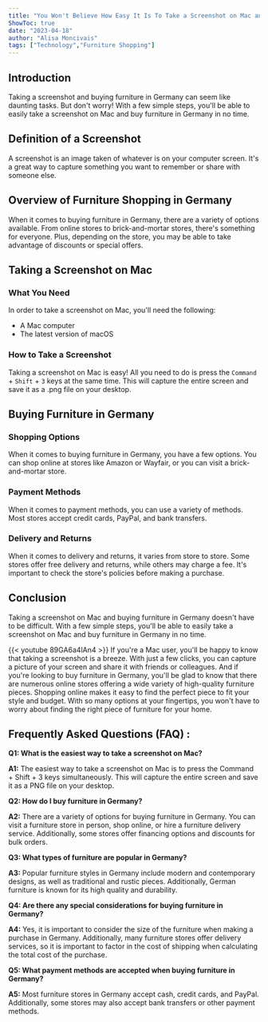 ```yaml
---
title: "You Won't Believe How Easy It Is To Take a Screenshot on Mac and Buy Furniture in Germany!"
ShowToc: true 
date: "2023-04-18"
author: "Alisa Moncivais" 
tags: ["Technology","Furniture Shopping"]
---
```

## Introduction

Taking a screenshot and buying furniture in Germany can seem like daunting tasks. But don't worry! With a few simple steps, you'll be able to easily take a screenshot on Mac and buy furniture in Germany in no time. 

## Definition of a Screenshot

A screenshot is an image taken of whatever is on your computer screen. It's a great way to capture something you want to remember or share with someone else.

## Overview of Furniture Shopping in Germany

When it comes to buying furniture in Germany, there are a variety of options available. From online stores to brick-and-mortar stores, there's something for everyone. Plus, depending on the store, you may be able to take advantage of discounts or special offers. 

## Taking a Screenshot on Mac

### What You Need

In order to take a screenshot on Mac, you'll need the following: 

- A Mac computer 
- The latest version of macOS 

### How to Take a Screenshot

Taking a screenshot on Mac is easy! All you need to do is press the `Command` + `Shift` + `3` keys at the same time. This will capture the entire screen and save it as a .png file on your desktop. 

## Buying Furniture in Germany

### Shopping Options

When it comes to buying furniture in Germany, you have a few options. You can shop online at stores like Amazon or Wayfair, or you can visit a brick-and-mortar store. 

### Payment Methods

When it comes to payment methods, you can use a variety of methods. Most stores accept credit cards, PayPal, and bank transfers. 

### Delivery and Returns

When it comes to delivery and returns, it varies from store to store. Some stores offer free delivery and returns, while others may charge a fee. It's important to check the store's policies before making a purchase. 

## Conclusion

Taking a screenshot on Mac and buying furniture in Germany doesn't have to be difficult. With a few simple steps, you'll be able to easily take a screenshot on Mac and buy furniture in Germany in no time.

{{< youtube 89GA6a4lAn4 >}} 
If you're a Mac user, you'll be happy to know that taking a screenshot is a breeze. With just a few clicks, you can capture a picture of your screen and share it with friends or colleagues. And if you're looking to buy furniture in Germany, you'll be glad to know that there are numerous online stores offering a wide variety of high-quality furniture pieces. Shopping online makes it easy to find the perfect piece to fit your style and budget. With so many options at your fingertips, you won't have to worry about finding the right piece of furniture for your home.

## Frequently Asked Questions (FAQ) :
**Q1: What is the easiest way to take a screenshot on Mac?**

**A1:** The easiest way to take a screenshot on Mac is to press the Command + Shift + 3 keys simultaneously. This will capture the entire screen and save it as a PNG file on your desktop.

**Q2: How do I buy furniture in Germany?**

**A2:** There are a variety of options for buying furniture in Germany. You can visit a furniture store in person, shop online, or hire a furniture delivery service. Additionally, some stores offer financing options and discounts for bulk orders. 

**Q3: What types of furniture are popular in Germany?**

**A3:** Popular furniture styles in Germany include modern and contemporary designs, as well as traditional and rustic pieces. Additionally, German furniture is known for its high quality and durability. 

**Q4: Are there any special considerations for buying furniture in Germany?**

**A4:** Yes, it is important to consider the size of the furniture when making a purchase in Germany. Additionally, many furniture stores offer delivery services, so it is important to factor in the cost of shipping when calculating the total cost of the purchase. 

**Q5: What payment methods are accepted when buying furniture in Germany?**

**A5:** Most furniture stores in Germany accept cash, credit cards, and PayPal. Additionally, some stores may also accept bank transfers or other payment methods.


